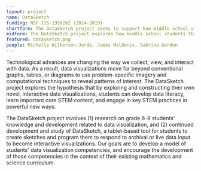 ```yaml
---
layout: project
name: DataSketch
funding: NSF IIS-1350282 (2014-2019)
shortform: The DataSketch project seeks to support how middle school students think about, learn about, and create computational data visualizations.
midform: The DataSketch project explores how middle school students think and learn about data visualization. It involves two interrelated strands of work&#58; (1) research on grade 5-8 students' existing competencies and practices related to data visualization, and (2) the development and study of a tablet based toolkit for students to sketch and program visualizations that respond to archival or live data stream input.
featured: datasketch.png
people: Michelle Wilkerson-Jerde, James Maldonis, Sabrina Gordon
---
```

Technological advances are changing the way we collect, view, and interact with data. As a result, data visualizations move far beyond conventional graphs, tables, or diagrams to use problem-specific imagery and computational techniques to reveal patterns of interest. The DataSketch project explores the hypothesis that by exploring and constructing their own novel, interactive data visualizations, students can develop data literacy, learn important core STEM content, and engage in key STEM practices in powerful new ways.

The DataSketch project involves (1) research on grade 6-8 students' knowledge and development related to data visualization, and (2) continued development and study of DataSketch, a tablet-based tool for students to create sketches and program them to respond to archival or live data input to become interactive visualizations. Our goals are to develop a model of students' data visualization competencies, and encourage the development of those competencies in the context of their existing mathematics and science curriculum.